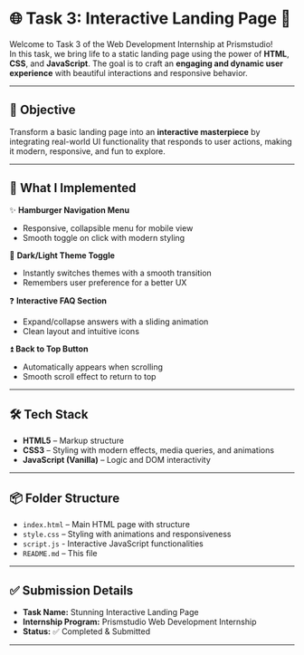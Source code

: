 # 🌐 Task 3: Interactive Landing Page 🚀

Welcome to Task 3 of the Web Development Internship at Prismstudio!  
In this task, we bring life to a static landing page using the power of **HTML**, **CSS**, and **JavaScript**. The goal is to craft an **engaging and dynamic user experience** with beautiful interactions and responsive behavior.

---

## 🎯 Objective

Transform a basic landing page into an **interactive masterpiece** by integrating real-world UI functionality that responds to user actions, making it modern, responsive, and fun to explore.

---

## 🧩 What I Implemented

✨ **Hamburger Navigation Menu**  
- Responsive, collapsible menu for mobile view  
- Smooth toggle on click with modern styling  

🌙 **Dark/Light Theme Toggle**  
- Instantly switches themes with a smooth transition  
- Remembers user preference for a better UX  

❓ **Interactive FAQ Section**  
- Expand/collapse answers with a sliding animation  
- Clean layout and intuitive icons  

⏫ **Back to Top Button**  
- Automatically appears when scrolling  
- Smooth scroll effect to return to top

---

## 🛠️ Tech Stack

- **HTML5** – Markup structure  
- **CSS3** – Styling with modern effects, media queries, and animations  
- **JavaScript (Vanilla)** – Logic and DOM interactivity

---

## 📦 Folder Structure

- `index.html` – Main HTML page with structure
- `style.css` – Styling with animations and responsiveness
- `script.js` - Interactive JavaScript functionalities 
- `README.md` – This file 

---

## ✅ Submission Details

- **Task Name:** Stunning Interactive Landing Page
- **Internship Program:** Prismstudio Web Development Internship  
- **Status:** ✅ Completed & Submitted  

---

